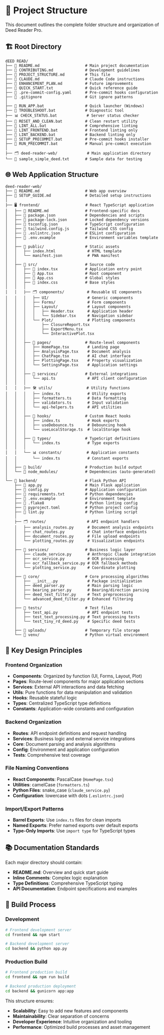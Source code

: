 # 📁 Project Structure

This document outlines the complete folder structure and organization of Deed Reader Pro.

## 🏗️ Root Directory

```
dEED READ/
├── 📄 README.md                    # Main project documentation
├── 📄 CONTRIBUTING.md              # Development guidelines
├── 📄 PROJECT_STRUCTURE.md         # This file
├── 📄 CLAUDE.md                    # Claude Code instructions
├── 📄 ENHANCEMENT_PLAN.md          # Future improvements
├── 📄 QUICK_START.txt              # Quick reference guide
├── 🔧 .pre-commit-config.yaml      # Pre-commit hooks configuration
├── 🔧 .gitignore                   # Git ignore patterns
│
├── 🚀 RUN_APP.bat                  # Quick launcher (Windows)
├── 🔧 TROUBLESHOOT.bat             # Diagnostic tool
├── 📊 CHECK_STATUS.bat             # Server status checker
├── 🧹 RESET_AND_CLEAN.bat          # Clean restart utility
├── 🧪 LINT_ALL.bat                 # Comprehensive linting
├── 🧪 LINT_FRONTEND.bat            # Frontend linting only
├── 🧪 LINT_BACKEND.bat             # Backend linting only
├── 🔧 SETUP_PRECOMMIT.bat          # Pre-commit hooks installer
├── 🔧 RUN_PRECOMMIT.bat            # Manual pre-commit execution
│
├── 🗂️ deed-reader-web/             # Main application directory
└── 📄 sample_simple_deed.txt       # Sample data for testing
```

## 🌐 Web Application Structure

```
deed-reader-web/
├── 📄 README.md                    # Web app overview
├── 📄 SETUP_GUIDE.md               # Detailed setup instructions
│
├── 🖥️ frontend/                    # React TypeScript application
│   ├── 📄 README.md                # Frontend-specific docs
│   ├── 📄 package.json             # Dependencies and scripts
│   ├── 📄 package-lock.json        # Locked dependency versions
│   ├── 📄 tsconfig.json            # TypeScript configuration
│   ├── 📄 tailwind.config.js       # Tailwind CSS config
│   ├── 🔧 .eslintrc.json           # ESLint configuration
│   ├── 🔧 .env.example             # Environment variables template
│   │
│   ├── 📁 public/                  # Static assets
│   │   ├── index.html              # HTML template
│   │   └── manifest.json           # PWA manifest
│   │
│   ├── 📁 src/                     # Source code
│   │   ├── 📄 index.tsx            # Application entry point
│   │   ├── 📄 App.tsx              # Root component
│   │   ├── 📄 App.css              # Global styles
│   │   ├── 📄 index.css            # Base styles
│   │   │
│   │   ├── 🗂️ components/          # Reusable UI components
│   │   │   ├── UI/                 # Generic components
│   │   │   ├── Forms/              # Form components
│   │   │   ├── Layout/             # Layout components
│   │   │   │   ├── Header.tsx      # Application header
│   │   │   │   └── Sidebar.tsx     # Navigation sidebar
│   │   │   └── Plot/               # Plotting components
│   │   │       ├── ClosureReport.tsx
│   │   │       ├── ExportMenu.tsx
│   │   │       └── InteractivePlot.tsx
│   │   │
│   │   ├── 📁 pages/               # Route-level components
│   │   │   ├── HomePage.tsx        # Landing page
│   │   │   ├── AnalysisPage.tsx    # Document analysis
│   │   │   ├── ChatPage.tsx        # AI chat interface
│   │   │   ├── PlottingPage.tsx    # Property visualization
│   │   │   └── SettingsPage.tsx    # Application settings
│   │   │
│   │   ├── 🔧 services/            # External integrations
│   │   │   └── api.ts              # API client configuration
│   │   │
│   │   ├── 🛠️ utils/               # Utility functions
│   │   │   ├── index.ts            # Utility exports
│   │   │   ├── formatters.ts       # Data formatting
│   │   │   ├── validators.ts       # Input validation
│   │   │   └── api-helpers.ts      # API utilities
│   │   │
│   │   ├── 🎣 hooks/               # Custom React hooks
│   │   │   ├── index.ts            # Hook exports
│   │   │   ├── useDebounce.ts      # Debouncing hook
│   │   │   └── useLocalStorage.ts  # localStorage hook
│   │   │
│   │   ├── 📝 types/               # TypeScript definitions
│   │   │   └── index.ts            # Type exports
│   │   │
│   │   └── 📊 constants/           # Application constants
│   │       └── index.ts            # Constant exports
│   │
│   ├── 📁 build/                   # Production build output
│   └── 📁 node_modules/            # Dependencies (auto-generated)
│
└── 🐍 backend/                     # Flask Python API
    ├── 📄 app.py                   # Main Flask application
    ├── 📄 config.py                # Application configuration
    ├── 📄 requirements.txt         # Python dependencies
    ├── 🔧 .env.example             # Environment template
    ├── 🔧 .flake8                  # Python linting config
    ├── 🔧 pyproject.toml           # Python project config
    ├── 🧪 lint.py                  # Python linting script
    │
    ├── 🗂️ routes/                  # API endpoint handlers
    │   ├── analysis_routes.py      # Document analysis endpoints
    │   ├── chat_routes.py          # Chat interface endpoints
    │   ├── document_routes.py      # File upload endpoints
    │   └── plotting_routes.py      # Visualization endpoints
    │
    ├── 🔧 services/                # Business logic layer
    │   ├── claude_service.py       # Anthropic Claude integration
    │   ├── ocr_service.py          # OCR processing
    │   ├── ocr_fallback_service.py # OCR fallback methods
    │   └── plotting_service.py     # Coordinate plotting
    │
    ├── 🧠 core/                    # Core processing algorithms
    │   ├── __init__.py             # Package initialization
    │   ├── deed_parser.py          # Main parsing logic
    │   ├── bearing_parser.py       # Bearing/direction parsing
    │   ├── deed_text_filter.py     # Text preprocessing
    │   └── advanced_deed_filter.py # Enhanced filtering
    │
    ├── 🧪 tests/                   # Test files
    │   ├── test_api.py             # API endpoint tests
    │   ├── test_text_processing.py # Text processing tests
    │   └── test_tiny_rd_deed.py    # Specific deed tests
    │
    ├── 📁 uploads/                 # Temporary file storage
    └── 📁 venv/                    # Python virtual environment
```

## 🎯 Key Design Principles

### Frontend Organization
- **Components**: Organized by function (UI, Forms, Layout, Plot)
- **Pages**: Route-level components for major application sections
- **Services**: External API interactions and data fetching
- **Utils**: Pure functions for data manipulation and validation
- **Hooks**: Reusable stateful logic
- **Types**: Centralized TypeScript type definitions
- **Constants**: Application-wide constants and configuration

### Backend Organization
- **Routes**: API endpoint definitions and request handling
- **Services**: Business logic and external service integrations
- **Core**: Document parsing and analysis algorithms
- **Config**: Environment and application configuration
- **Tests**: Comprehensive test coverage

### File Naming Conventions
- **React Components**: PascalCase (`HomePage.tsx`)
- **Utilities**: camelCase (`formatters.ts`)
- **Python Files**: snake_case (`claude_service.py`)
- **Configuration**: lowercase with dots (`.eslintrc.json`)

### Import/Export Patterns
- **Barrel Exports**: Use `index.ts` files for clean imports
- **Named Exports**: Prefer named exports over default exports
- **Type-Only Imports**: Use `import type` for TypeScript types

## 📚 Documentation Standards

Each major directory should contain:
- **README.md**: Overview and quick start guide
- **Inline Comments**: Complex logic explanation
- **Type Definitions**: Comprehensive TypeScript typing
- **API Documentation**: Endpoint specifications and examples

## 🔄 Build Process

### Development
```bash
# Frontend development server
cd frontend && npm start

# Backend development server  
cd backend && python app.py
```

### Production Build
```bash
# Frontend production build
cd frontend && npm run build

# Backend production deployment
cd backend && gunicorn app:app
```

This structure ensures:
- **Scalability**: Easy to add new features and components
- **Maintainability**: Clear separation of concerns
- **Developer Experience**: Intuitive organization and tooling
- **Performance**: Optimized build processes and asset management